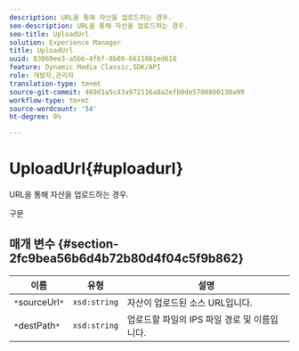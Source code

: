 ```yaml
---
description: URL을 통해 자산을 업로드하는 경우.
seo-description: URL을 통해 자산을 업로드하는 경우.
seo-title: UploadUrl
solution: Experience Manager
title: UploadUrl
uuid: 83869ee3-a5bb-4f6f-8b09-6611861ed618
feature: Dynamic Media Classic,SDK/API
role: 개발자,관리자
translation-type: tm+mt
source-git-commit: 469d1a5c43a972116a8a2efb0de5708800130a99
workflow-type: tm+mt
source-wordcount: '54'
ht-degree: 9%

---
```



# UploadUrl{#uploadurl}

URL을 통해 자산을 업로드하는 경우.

구문

## 매개 변수 {#section-2fc9bea56b6d4b72b80d4f04c5f9b862}

| 이름 | 유형 | 설명 |
|---|---|---|
| `*`sourceUrl`*` | `xsd:string` | 자산이 업로드된 소스 URL입니다. |
| `*`destPath`*` | `xsd:string` | 업로드할 파일의 IPS 파일 경로 및 이름입니다. |

